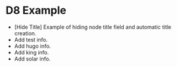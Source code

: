 D8 Example
==========

- [Hide Title] Example of hiding node title field and automatic title creation.
- Add test info.
- Add hugo info.
- Add king info.
- Add solar info.
